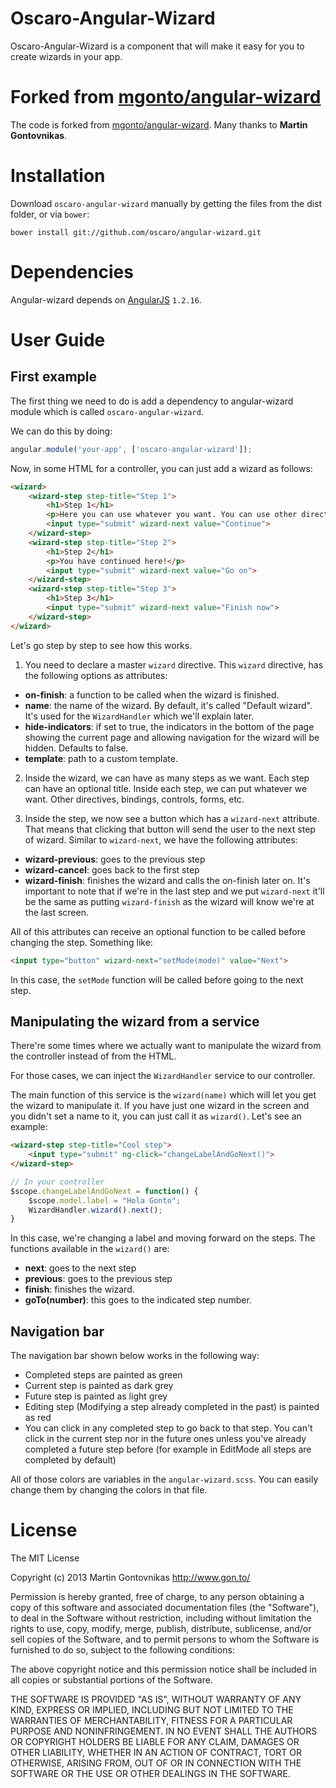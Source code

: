 # Oscaro-Angular-Wizard

Oscaro-Angular-Wizard is a component that will make it easy for you to create wizards in your app.


# Forked from [mgonto/angular-wizard](https://github.com/mgonto/angular-wizard)

The code is forked from [mgonto/angular-wizard](https://github.com/mgonto/angular-wizard). Many thanks to **Martin Gontovnikas**.


# Installation

Download `oscaro-angular-wizard` manually by getting the files from the dist folder, or via `bower`:

    bower install git://github.com/oscaro/angular-wizard.git


# Dependencies

Angular-wizard depends on [AngularJS](https://angularjs.org) `1.2.16`.


# User Guide

## First example

The first thing we need to do is add a dependency to angular-wizard module which is called `oscaro-angular-wizard`.

We can do this by doing:

````js
angular.module('your-app', ['oscaro-angular-wizard']);
````

Now, in some HTML for a controller, you can just add a wizard as follows:

````html
<wizard> 
    <wizard-step step-title="Step 1">
        <h1>Step 1</h1>
        <p>Here you can use whatever you want. You can use other directives, binding, etc.</p>
        <input type="submit" wizard-next value="Continue">
    </wizard-step>
    <wizard-step step-title="Step 2">
        <h1>Step 2</h1>
        <p>You have continued here!</p>
        <input type="submit" wizard-next value="Go on">
    </wizard-step>
    <wizard-step step-title="Step 3">
        <h1>Step 3</h1>
        <input type="submit" wizard-next value="Finish now">
    </wizard-step>
</wizard>
````

Let's go step by step to see how this works.

1) You need to declare a master `wizard` directive. This `wizard` directive, has the following options as attributes:

- **on-finish**: a function to be called when the wizard is finished.
- **name**: the name of the wizard. By default, it's called "Default wizard". It's used for the `WizardHandler` which we'll explain later.
- **hide-indicators**: if set to true, the indicators in the bottom of the page showing the current page and allowing navigation for the wizard will be hidden. Defaults to false.
- **template**: path to a custom template.

2) Inside the wizard, we can have as many steps as we want. Each step can have an optional title. Inside each step, we can put whatever we want. Other directives, bindings, controls, forms, etc.

3) Inside the step, we now see a button which has a `wizard-next` attribute. That means that clicking that button will send the user to the next step of wizard. Similar to `wizard-next`, we have the following attributes:

- **wizard-previous**: goes to the previous step
- **wizard-cancel**: goes back to the first step
- **wizard-finish**: finishes the wizard and calls the on-finish later on. It's important to note that if we're in the last step and we put `wizard-next` it'll be the same as putting `wizard-finish` as the wizard will know we're at the last screen.

All of this attributes can receive an optional function to be called before changing the step. Something like:

````html
<input type="button" wizard-next="setMode(mode)" value="Next">
````

In this case, the `setMode` function will be called before going to the next step.

## Manipulating the wizard from a service

There're some times where we actually want to manipulate the wizard from the controller instead of from the HTML.

For those cases, we can inject the `WizardHandler` service to our controller.

The main function of this service is the `wizard(name)` which will let you get the wizard to manipulate it. If you have just one wizard in the screen and you didn't set a name to it, you can just call it as `wizard()`. Let's see an example:

````html
<wizard-step step-title="Cool step">
    <input type="submit" ng-click="changeLabelAndGoNext()">
</wizard-step>
````

````js
// In your controller
$scope.changeLabelAndGoNext = function() {
    $scope.model.label = "Hola Gonto";
    WizardHandler.wizard().next();
}
````

In this case, we're changing a label and moving forward on the steps.
The functions available in the `wizard()` are:
- **next**: goes to the next step
- **previous**: goes to the previous step
- **finish**: finishes the wizard.
- **goTo(number)**: this goes to the indicated step number.

## Navigation bar

The navigation bar shown below works in the following way:

- Completed steps are painted as green
- Current step is painted as dark grey
- Future step is painted as light grey
- Editing step (Modifying a step already completed in the past) is painted as red
- You can click in any completed step to go back to that step. You can't click in the current step nor in the future ones unless you've already completed a future step before (for example in EditMode all steps are completed by default)

All of those colors are variables in the `angular-wizard.scss`. You can easily change them by changing the colors in that file.

# License

The MIT License

Copyright (c) 2013 Martin Gontovnikas http://www.gon.to/

Permission is hereby granted, free of charge, to any person obtaining a copy of this software and associated documentation files (the "Software"), to deal in the Software without restriction, including without limitation the rights to use, copy, modify, merge, publish, distribute, sublicense, and/or sell copies of the Software, and to permit persons to whom the Software is furnished to do so, subject to the following conditions:

The above copyright notice and this permission notice shall be included in all copies or substantial portions of the Software.

THE SOFTWARE IS PROVIDED "AS IS", WITHOUT WARRANTY OF ANY KIND, EXPRESS OR IMPLIED, INCLUDING BUT NOT LIMITED TO THE WARRANTIES OF MERCHANTABILITY, FITNESS FOR A PARTICULAR PURPOSE AND NONINFRINGEMENT. IN NO EVENT SHALL THE AUTHORS OR COPYRIGHT HOLDERS BE LIABLE FOR ANY CLAIM, DAMAGES OR OTHER LIABILITY, WHETHER IN AN ACTION OF CONTRACT, TORT OR OTHERWISE, ARISING FROM, OUT OF OR IN CONNECTION WITH THE SOFTWARE OR THE USE OR OTHER DEALINGS IN THE SOFTWARE.

